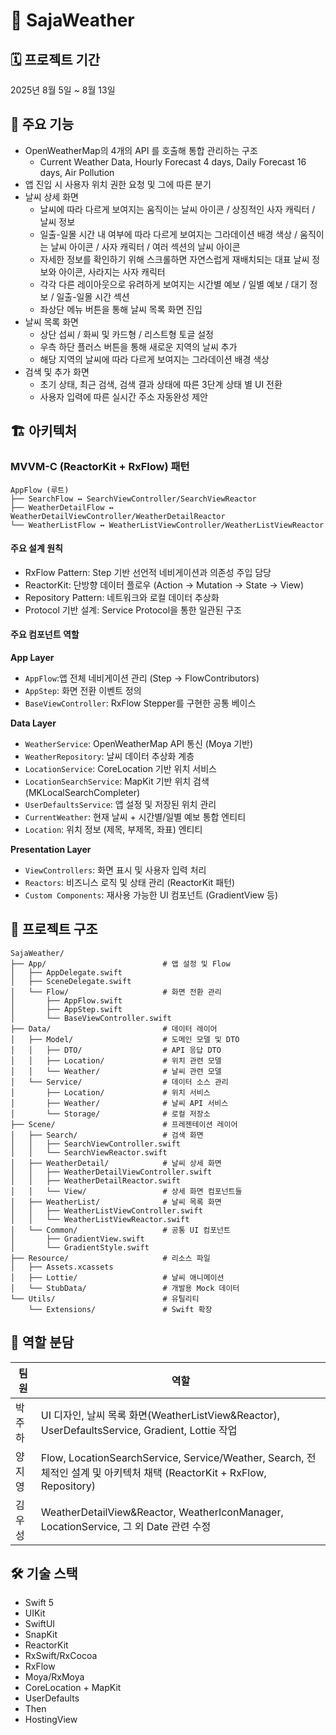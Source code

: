 # 🦁 SajaWeather 

## 🗓️ 프로젝트 기간
2025년 8월 5일 ~ 8월 13일

## 📱 주요 기능

- OpenWeatherMap의 4개의 API 를 호출해 통합 관리하는 구조
    - Current Weather Data, Hourly Forecast 4 days, Daily Forecast 16 days, Air Pollution
- 앱 진입 시 사용자 위치 권한 요청 및 그에 따른 분기
- 날씨 상세 화면
    - 날씨에 따라 다르게 보여지는 움직이는 날씨 아이콘 / 상징적인 사자 캐릭터 / 날씨 정보
    - 일출-일몰 시간 내 여부에 따라 다르게 보여지는 그라데이션 배경 색상 / 움직이는 날씨 아이콘 / 사자 캐릭터 / 여러 섹션의 날씨 아이콘
    - 자세한 정보를 확인하기 위해 스크롤하면 자연스럽게 재배치되는 대표 날씨 정보와 아이콘, 사라지는 사자 캐릭터
    - 각각 다른 레이아웃으로 유려하게 보여지는 시간별 예보 / 일별 예보 / 대기 정보 / 일출-일몰 시간 섹션
    - 좌상단 메뉴 버튼을 통해 날씨 목록 화면 진입
- 날씨 목록 화면
    - 상단 섭씨 /  화씨 및 카드형 / 리스트형 토글 설정
    - 우측 하단 플러스 버튼을 통해 새로운 지역의 날씨 추가
    - 해당 지역의 날씨에 따라 다르게 보여지는 그라데이션 배경 색상
- 검색 및 추가 화면
    - 초기 상태, 최근 검색, 검색 결과 상태에 따른 3단계 상태 별 UI 전환
    - 사용자 입력에 따른 실시간 주소 자동완성 제안

## 🏗️ 아키텍처

### MVVM-C (ReactorKit + RxFlow) 패턴

```
AppFlow (루트)
├── SearchFlow ↔ SearchViewController/SearchViewReactor
├── WeatherDetailFlow ↔ WeatherDetailViewController/WeatherDetailReactor
└── WeatherListFlow ↔ WeatherListViewController/WeatherListViewReactor
```

#### 주요 설계 원칙
- RxFlow Pattern: Step 기반 선언적 네비게이션과 의존성 주입 담당
- ReactorKit: 단방향 데이터 플로우 (Action → Mutation → State → View)
- Repository Pattern: 네트워크와 로컬 데이터 추상화
- Protocol 기반 설계: Service Protocol을 통한 일관된 구조

#### 주요 컴포넌트 역할
**App Layer**
- `AppFlow`:앱 전체 네비게이션 관리 (Step → FlowContributors)
- `AppStep`: 화면 전환 이벤트 정의
- `BaseViewController`: RxFlow Stepper를 구현한 공통 베이스

**Data Layer**
- `WeatherService`: OpenWeatherMap API 통신 (Moya 기반)
- `WeatherRepository`: 날씨 데이터 추상화 계층
- `LocationService`: CoreLocation 기반 위치 서비스
- `LocationSearchService`: MapKit 기반 위치 검색 (MKLocalSearchCompleter)
- `UserDefaultsService`: 앱 설정 및 저장된 위치 관리
- `CurrentWeather`: 현재 날씨 + 시간별/일별 예보 통합 엔티티
- `Location`: 위치 정보 (제목, 부제목, 좌표) 엔티티

**Presentation Layer**
- `ViewControllers`: 화면 표시 및 사용자 입력 처리
- `Reactors`: 비즈니스 로직 및 상태 관리 (ReactorKit 패턴)
- `Custom Components`: 재사용 가능한 UI 컴포넌트 (GradientView 등)



## 📁 프로젝트 구조

```
SajaWeather/
├── App/                          # 앱 설정 및 Flow
│   ├── AppDelegate.swift
│   ├── SceneDelegate.swift
│   └── Flow/                     # 화면 전환 관리
│       ├── AppFlow.swift
│       ├── AppStep.swift
│       └── BaseViewController.swift
├── Data/                         # 데이터 레이어
│   ├── Model/                    # 도메인 모델 및 DTO
│   │   ├── DTO/                  # API 응답 DTO
│   │   ├── Location/             # 위치 관련 모델
│   │   └── Weather/              # 날씨 관련 모델
│   └── Service/                  # 데이터 소스 관리
│       ├── Location/             # 위치 서비스
│       ├── Weather/              # 날씨 API 서비스
│       └── Storage/              # 로컬 저장소
├── Scene/                        # 프레젠테이션 레이어
│   ├── Search/                   # 검색 화면
│   │   ├── SearchViewController.swift
│   │   └── SearchViewReactor.swift
│   ├── WeatherDetail/            # 날씨 상세 화면
│   │   ├── WeatherDetailViewController.swift
│   │   ├── WeatherDetailReactor.swift
│   │   └── View/                 # 상세 화면 컴포넌트들
│   ├── WeatherList/              # 날씨 목록 화면
│   │   ├── WeatherListViewController.swift
│   │   └── WeatherListViewReactor.swift
│   └── Common/                   # 공통 UI 컴포넌트
│       ├── GradientView.swift
│       └── GradientStyle.swift
├── Resource/                     # 리소스 파일
│   ├── Assets.xcassets
│   ├── Lottie/                   # 날씨 애니메이션
│   └── StubData/                 # 개발용 Mock 데이터
└── Utils/                        # 유틸리티
    └── Extensions/               # Swift 확장
```

## 🏃 역할 분담
|      팀원      | 역할                                                       |
|---------------|------------------------------------------------------------|
|     박주하     |     UI 디자인, 날씨 목록 화면(WeatherListView&Reactor), UserDefaultsService, Gradient, Lottie 작업     |
|     양지영     |     Flow, LocationSearchService, Service/Weather, Search, 전체적인 설계 및 아키텍처 채택 (ReactorKit + RxFlow, Repository)     |
|     김우성     |     WeatherDetailView&Reactor, WeatherIconManager, LocationService, 그 외 Date 관련 수정     |


## 🛠️ 기술 스택
- Swift 5
- UIKit
- SwiftUI
- SnapKit
- ReactorKit
- RxSwift/RxCocoa
- RxFlow
- Moya/RxMoya
- CoreLocation + MapKit
- UserDefaults
- Then
- HostingView
